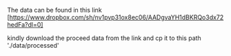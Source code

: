 The data can be found in this link [https://www.dropbox.com/sh/nv1pvp31ox8ec06/AADgvaYH1dBKRQo3dx72hedFa?dl=0]

kindly download the proceed data from the link and cp it to this path './data/processed'

